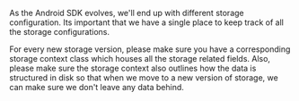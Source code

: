 As the Android SDK evolves, we'll end up with different storage configuration. Its important that
we have a single place to keep track of all the storage configurations. 

For every new storage version, please make sure you have a corresponding storage context class which
houses all the storage related fields. Also, please make sure the storage context also outlines
how the data is structured in disk so that when we move to a new version of storage, we can make
sure we don't leave any data behind.